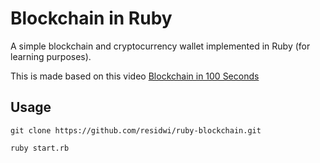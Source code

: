 # Blockchain in Ruby

A simple blockchain and cryptocurrency wallet implemented in Ruby (for learning purposes).

This is made based on this video [Blockchain in 100 Seconds](https://youtu.be/qF7dkrce-mQ)

## Usage

```shell
git clone https://github.com/residwi/ruby-blockchain.git

ruby start.rb
```